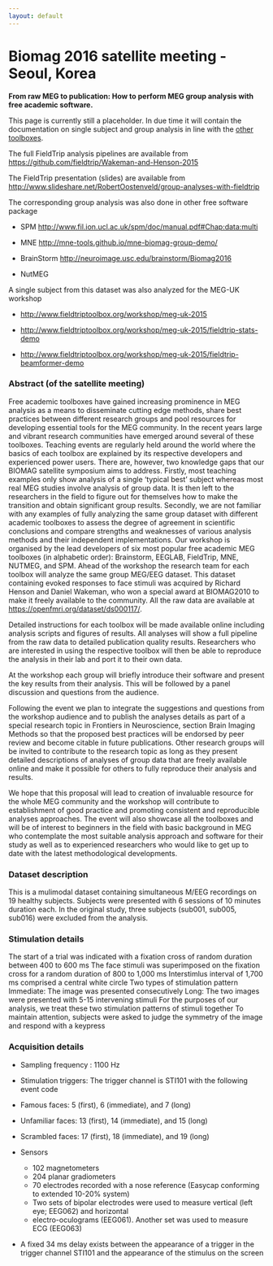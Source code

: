 ```yaml
---
layout: default
---
```


# Biomag 2016 satellite meeting - Seoul, Korea

**From raw MEG to publication: How to perform MEG group analysis with free academic software.**

This page is currently still a placeholder. In due time it will contain the documentation on single subject and group analysis in line with the [other toolboxes](http://neuroimage.usc.edu/brainstorm/Biomag2016).

The full FieldTrip analysis pipelines are available from https://github.com/fieldtrip/Wakeman-and-Henson-2015

The FieldTrip presentation (slides) are available from http://www.slideshare.net/RobertOostenveld/group-analyses-with-fieldtrip

The corresponding group analysis was also done in other free software package

*  SPM http://www.fil.ion.ucl.ac.uk/spm/doc/manual.pdf#Chap:data:multi

*  MNE http://mne-tools.github.io/mne-biomag-group-demo/

*  BrainStorm http://neuroimage.usc.edu/brainstorm/Biomag2016

*  NutMEG

A single subject from this dataset was also analyzed for the MEG-UK workshop


*  http://www.fieldtriptoolbox.org/workshop/meg-uk-2015

*  http://www.fieldtriptoolbox.org/workshop/meg-uk-2015/fieldtrip-stats-demo

*  http://www.fieldtriptoolbox.org/workshop/meg-uk-2015/fieldtrip-beamformer-demo
### Abstract (of the satellite meeting)

Free academic toolboxes have gained increasing prominence in MEG analysis as a means to disseminate cutting edge methods, share best practices between different research groups and pool resources for developing essential tools for the MEG community. In the recent years large and vibrant research communities have emerged around several of these toolboxes. Teaching events are regularly held around the world where the basics of each toolbox are explained by its respective developers and experienced power users. There are, however, two knowledge gaps that our BIOMAG satellite symposium aims to address. Firstly, most teaching examples only show analysis of a single ‘typical best’ subject whereas most real MEG studies involve analysis of group data. It is then left to the researchers in the field to figure out for themselves how to make the transition and obtain significant group results. Secondly, we are not familiar with any examples of fully analyzing the same group dataset with different academic toolboxes to assess the degree of agreement in scientific conclusions and compare strengths and weaknesses of various analysis methods and their independent implementations. Our workshop is organised by the lead developers of six most popular free academic MEG toolboxes (in alphabetic order): Brainstorm, EEGLAB, FieldTrip, MNE, NUTMEG, and SPM. Ahead of the workshop the research team for each toolbox will analyze the same group MEG/EEG dataset. This dataset containing evoked responses to face stimuli was acquired by Richard Henson and Daniel Wakeman, who won a special award at BIOMAG2010 to make it freely available to the community. All the raw data are available at https://openfmri.org/dataset/ds000117/.

Detailed instructions for each toolbox will be made available online including analysis scripts and figures of results. All analyses will show a full pipeline from the raw data to detailed publication quality results. Researchers who are interested in using the respective toolbox will then be able to reproduce the analysis in their lab and port it to their own data.

At the workshop each group will briefly introduce their software and present the key results from their analysis. This will be followed by a panel discussion and questions from the audience.

Following the event we plan to integrate the suggestions and questions from the workshop audience and to publish the analyses details as part of a special research topic in Frontiers in Neuroscience, section Brain Imaging Methods so that the proposed best practices will be endorsed by peer review and become citable in future publications. Other research groups will be invited to contribute to the research topic as long as they present detailed descriptions of analyses of group data that are freely available online and make it possible for others to fully reproduce their analysis and results.

We hope that this proposal will lead to creation of invaluable resource for the whole MEG community and the workshop will contribute to establishment of good practice and promoting consistent and reproducible analyses approaches. The event will also showcase all the toolboxes and will be of interest to beginners in the field with basic background in MEG who contemplate the most suitable analysis approach and software for their study as well as to experienced researchers who would like to get up to date with the latest methodological developments.

### Dataset description

This is a mulimodal dataset containing simultaneous M/EEG recordings on 19 healthy subjects. Subjects were presented with 6 sessions of 10 minutes duration each. In the original study, three subjects (sub001, sub005, sub016) were excluded from the analysis.

### Stimulation details

The start of a trial was indicated with a fixation cross of random duration between 400 to 600 ms
The face stimuli was superimposed on the fixation cross for a random duration of 800 to 1,000 ms
Interstimlus interval of 1,700 ms comprised a central white circle
Two types of stimulation pattern
Immediate: The image was presented consecutively
Long: The two images were presented with 5-15 intervening stimuli
For the purposes of our analysis, we treat these two stimulation patterns of stimuli together
To maintain attention, subjects were asked to judge the symmetry of the image and respond with a keypress

### Acquisition details

*  Sampling frequency : 1100 Hz

*  Stimulation triggers: The trigger channel is STI101 with the following event code

*  Famous faces: 5 (first), 6 (immediate), and 7 (long)

*  Unfamiliar faces: 13 (first), 14 (immediate), and 15 (long)

*  Scrambled faces: 17 (first), 18 (immediate), and 19 (long)

*  Sensors
    * 102 magnetometers
    * 204 planar gradiometers
    * 70 electrodes recorded with a nose reference (Easycap conforming to extended 10-20% system)
    * Two sets of bipolar electrodes were used to measure vertical (left eye; EEG062) and horizontal   
    * electro-oculograms (EEG061). Another set was used to measure ECG (EEG063)

*  A fixed 34 ms delay exists between the appearance of a trigger in the trigger channel STI101 and the appearance of the stimulus on the screen
